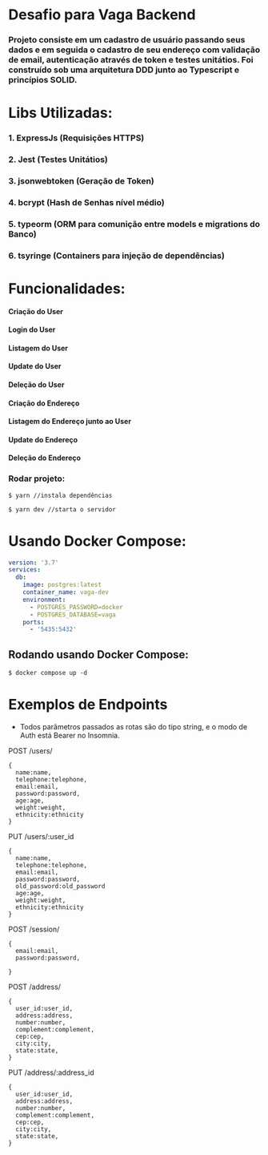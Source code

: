 # Desafio para Vaga Backend

### Projeto consiste em um cadastro de usuário passando seus dados e em seguida o cadastro de seu endereço com validação de email, autenticação através de token e testes unitátios. Foi construído sob uma arquitetura DDD junto ao Typescript e princípios SOLID.

# Libs Utilizadas: 

### 1. ExpressJs (Requisições HTTPS)
### 2. Jest (Testes Unitátios)
### 3. jsonwebtoken (Geração de Token)
### 4. bcrypt (Hash de Senhas nível médio)
### 5. typeorm (ORM para comunição entre models e migrations do Banco)
### 6. tsyringe (Containers para injeção de dependências)

# Funcionalidades:

#### Criação do User
#### Login do User
#### Listagem do User
#### Update do User
#### Deleção do User
#### Criação do Endereço
#### Listagem do Endereço junto ao User
#### Update do Endereço 
#### Deleção do Endereço

### Rodar projeto:
```console
$ yarn //instala dependências

$ yarn dev //starta o servidor
```

# Usando Docker Compose:
```yml
version: '3.7'
services:
  db:
    image: postgres:latest
    container_name: vaga-dev
    environment:
      - POSTGRES_PASSWORD=docker
      - POSTGRES_DATABASE=vaga
    ports:
      - '5435:5432'

```

## Rodando usando Docker Compose:
```console
$ docker compose up -d
```

# Exemplos de Endpoints
- Todos parâmetros passados as rotas são do tipo string, e o modo de Auth está Bearer no Insomnia.  

POST /users/
```
{
  name:name,
  telephone:telephone,	
  email:email,
  password:password,
  age:age,
  weight:weight,
  ethnicity:ethnicity
}
```
PUT /users/:user_id
```
{
  name:name,
  telephone:telephone,	
  email:email,
  password:password,
  old_password:old_password
  age:age,
  weight:weight,
  ethnicity:ethnicity
}
```

POST /session/
```
{
  email:email,
  password:password,

}
```

POST /address/
```
{
  user_id:user_id,
  address:address,
  number:number,
  complement:complement,
  cep:cep,
  city:city,
  state:state,
}
```

PUT /address/:address_id
```
{
  user_id:user_id,
  address:address,
  number:number,
  complement:complement,
  cep:cep,
  city:city,
  state:state,
}
```
